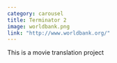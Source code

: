```yaml
---
category: carousel
title: Terminator 2
image: worldbank.png
link: "http://www.worldbank.org/"
---
```

This is a movie translation project